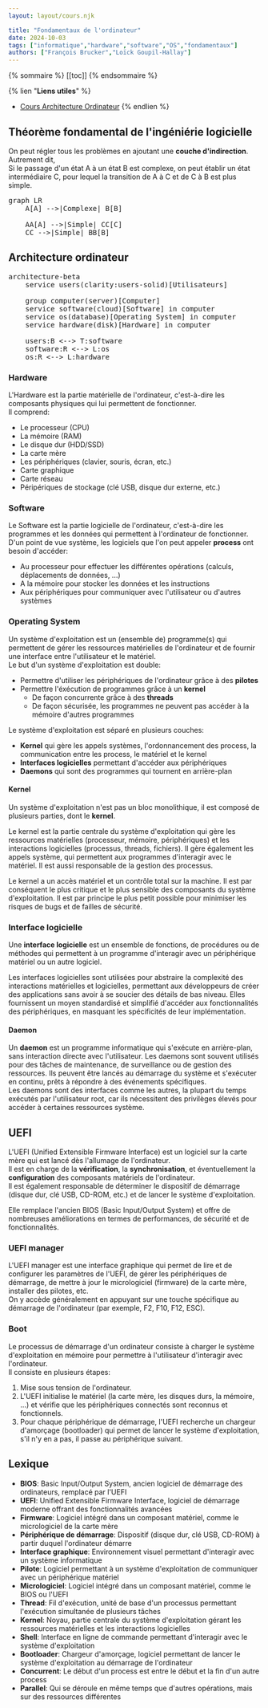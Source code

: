 ```yaml
---
layout: layout/cours.njk

title: "Fondamentaux de l'ordinateur"
date: 2024-10-03
tags: ["informatique","hardware","software","OS","fondamentaux"]
authors: ["François Brucker","Loïck Goupil-Hallay"]
---
```


{% sommaire %}
[[toc]]
{% endsommaire %}

{% lien "**Liens utiles**" %}
- [Cours Architecture Ordinateur](https://francoisbrucker.github.io/cours_informatique/cours/syst%C3%A8me/architecture-ordinateur/)
{% endlien %}

## Théorème fondamental de l'ingéniérie logicielle
On peut régler tous les problèmes en ajoutant une **couche d'indirection**. Autrement dit,\
Si le passage d'un état A à un état B est complexe, on peut établir un état intermédiaire C, pour lequel la transition de A à C et de C à B est plus simple.

<pre class="mermaid" style="background-color: transparent;">
graph LR
    A[A] -->|Complexe| B[B]

    AA[A] -->|Simple| CC[C]
    CC -->|Simple| BB[B]
</pre>

## Architecture ordinateur

<pre class="mermaid" style="background-color: transparent;">
architecture-beta
    service users(clarity:users-solid)[Utilisateurs]

    group computer(server)[Computer]
    service software(cloud)[Software] in computer
    service os(database)[Operating System] in computer
    service hardware(disk)[Hardware] in computer

    users:B <--> T:software
    software:R <--> L:os
    os:R <--> L:hardware
</pre>

### Hardware
L'Hardware est la partie matérielle de l'ordinateur, c'est-à-dire les composants physiques qui lui permettent de fonctionner.\
Il comprend:
- Le processeur (CPU)
- La mémoire (RAM)
- Le disque dur (HDD/SSD)
- La carte mère
- Les périphériques (clavier, souris, écran, etc.)
- Carte graphique
- Carte réseau
- Péripériques de stockage (clé USB, disque dur externe, etc.)

### Software
Le Software est la partie logicielle de l'ordinateur, c'est-à-dire les programmes et les données qui permettent à l'ordinateur de fonctionner.\
D'un point de vue système, les logiciels que l'on peut appeler **process** ont besoin d'accéder:
- Au processeur pour effectuer les différentes opérations (calculs, déplacements de données, ...)
- A la mémoire pour stocker les données et les instructions
- Aux périphériques pour communiquer avec l'utilisateur ou d'autres systèmes

### Operating System
Un système d'exploitation est un (ensemble de) programme(s) qui permettent de gérer les ressources matérielles de l'ordinateur et de fournir une interface entre l'utilisateur et le matériel.\
Le but d'un système d'exploitation est double:
- Permettre d'utiliser les périphériques de l'ordinateur grâce à des **pilotes**
- Permettre l'éxécution de programmes grâce à un **kernel**
    - De façon concurrente grâce à des **threads**
    - De façon sécurisée, les programmes ne peuvent pas accéder à la mémoire d'autres programmes

Le système d'exploitation est séparé en plusieurs couches:
- **Kernel** qui gère les appels systèmes, l'ordonnancement des process, la communication entre les process, le matériel et le kernel
- **Interfaces logicielles** permettant d'accéder aux périphériques
- **Daemons** qui sont des programmes qui tournent en arrière-plan

#### Kernel
Un système d'exploitation n'est pas un bloc monolithique, il est composé de plusieurs parties, dont le **kernel**.

Le kernel est la partie centrale du système d'exploitation qui gère les ressources matérielles (processeur, mémoire, périphériques) et les interactions logicielles (processus, threads, fichiers). Il gère également les appels système, qui permettent aux programmes d'interagir avec le matériel. Il est aussi responsable de la gestion des processus.

Le kernel a un accès matériel et un contrôle total sur la machine. Il est par conséquent le plus critique et le plus sensible des composants du système d'exploitation. Il est par principe le plus petit possible pour minimiser les risques de bugs et de failles de sécurité.

### Interface logicielle
Une **interface logicielle** est un ensemble de fonctions, de procédures ou de méthodes qui permettent à un programme d'interagir avec un périphérique matériel ou un autre logiciel.

Les interfaces logicielles sont utilisées pour abstraire la complexité des interactions matérielles et logicielles, permettant aux développeurs de créer des applications sans avoir à se soucier des détails de bas niveau. Elles fournissent un moyen standardisé et simplifié d'accéder aux fonctionnalités des périphériques, en masquant les spécificités de leur implémentation.

#### Daemon
Un **daemon** est un programme informatique qui s'exécute en arrière-plan, sans interaction directe avec l'utilisateur. Les daemons sont souvent utilisés pour des tâches de maintenance, de surveillance ou de gestion des ressources. Ils peuvent être lancés au démarrage du système et s'exécuter en continu, prêts à répondre à des événements spécifiques.\
Les daemons sont des interfaces comme les autres, la plupart du temps exécutés par l'utilisateur root, car ils nécessitent des privilèges élevés pour accéder à certaines ressources système.

## UEFI
L'UEFI (Unified Extensible Firmware Interface) est un logiciel sur la carte mère qui est lancé dès l'allumage de l'ordinateur.\
Il est en charge de la **vérification**, la **synchronisation**, et éventuellement la **configuration** des composants matériels de l'ordinateur.\
Il est également responsable de déterminer le dispositif de démarrage (disque dur, clé USB, CD-ROM, etc.) et de lancer le système d'exploitation.

Elle remplace l'ancien BIOS (Basic Input/Output System) et offre de nombreuses améliorations en termes de performances, de sécurité et de fonctionnalités.

### UEFI manager
L'UEFI manager est une interface graphique qui permet de lire et de configurer les paramètres de l'UEFI, de gérer les périphériques de démarrage, de mettre à jour le micrologiciel (firmware) de la carte mère, installer des pilotes, etc.\
On y accède généralement en appuyant sur une touche spécifique au démarrage de l'ordinateur (par exemple, F2, F10, F12, ESC).

### Boot
Le processus de démarrage d'un ordinateur consiste à charger le système d'exploitation en mémoire pour permettre à l'utilisateur d'interagir avec l'ordinateur.\
Il consiste en plusieurs étapes:
1. Mise sous tension de l'ordinateur.
2. L'UEFI initialise le matériel (la carte mère, les disques durs, la mémoire, ...) et vérifie que les périphériques connectés sont reconnus et fonctionnels.
3. Pour chaque périphérique de démarrage, l'UEFI recherche un chargeur d'amorçage (bootloader) qui permet de lancer le système d'exploitation, s'il n'y en a pas, il passe au périphérique suivant.

## Lexique
- **BIOS**: Basic Input/Output System, ancien logiciel de démarrage des ordinateurs, remplacé par l'UEFI
- **UEFI**: Unified Extensible Firmware Interface, logiciel de démarrage moderne offrant des fonctionnalités avancées
- **Firmware**: Logiciel intégré dans un composant matériel, comme le micrologiciel de la carte mère
- **Périphérique de démarrage**: Dispositif (disque dur, clé USB, CD-ROM) à partir duquel l'ordinateur démarre
- **Interface graphique**: Environnement visuel permettant d'interagir avec un système informatique
- **Pilote**: Logiciel permettant à un système d'exploitation de communiquer avec un périphérique matériel
- **Micrologiciel**: Logiciel intégré dans un composant matériel, comme le BIOS ou l'UEFI
- **Thread**: Fil d'exécution, unité de base d'un processus permettant l'exécution simultanée de plusieurs tâches
- **Kernel**: Noyau, partie centrale du système d'exploitation gérant les ressources matérielles et les interactions logicielles
- **Shell**: Interface en ligne de commande permettant d'interagir avec le système d'exploitation
- **Bootloader**: Chargeur d'amorçage, logiciel permettant de lancer le système d'exploitation au démarrage de l'ordinateur
- **Concurrent**: Le début d'un process est entre le début et la fin d'un autre process
- **Parallel**: Qui se déroule en même temps que d'autres opérations, mais sur des ressources différentes

